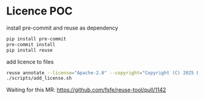 # Licence POC

install pre-commit and reuse as dependency
```sh
pip install pre-commit
pre-commit install
pip install reuse
```
add licence to files
```sh
reuse annotate --license="Apache-2.0" --copyright="Copyright (C) 2025 Example" --template apache.jinja2 ./src/*
./scripts/add_license.sh
```

Waiting for this MR: https://github.com/fsfe/reuse-tool/pull/1142